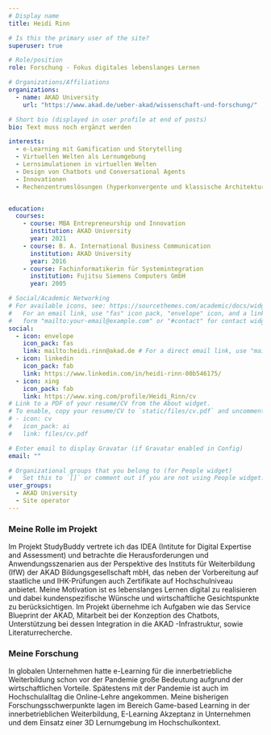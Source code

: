 ```yaml
---
# Display name
title: Heidi Rinn

# Is this the primary user of the site?
superuser: true

# Role/position
role: Forschung - Fokus digitales lebenslanges Lernen

# Organizations/Affiliations
organizations:
  - name: AKAD University
    url: "https://www.akad.de/ueber-akad/wissenschaft-und-forschung/"

# Short bio (displayed in user profile at end of posts)
bio: Text muss noch ergänzt werden

interests:
  - e-Learning mit Gamification und Storytelling
  - Virtuellen Welten als Lernumgebung
  - Lernsimulationen in virtuellen Welten 
  - Design von Chatbots und Conversational Agents
  - Innovationen
  - Rechenzentrumslösungen (hyperkonvergente und klassische Architekturen)


education:
  courses:
    - course: MBA Entrepreneurship und Innovation
      institution: AKAD University
      year: 2021
    - course: B. A. International Business Communication
      institution: AKAD University
      year: 2016
    - course: Fachinformatikerin für Systemintegration
      institution: Fujitsu Siemens Computers GmbH
      year: 2005

# Social/Academic Networking
# For available icons, see: https://sourcethemes.com/academic/docs/widgets/#icons
#   For an email link, use "fas" icon pack, "envelope" icon, and a link in the
#   form "mailto:your-email@example.com" or "#contact" for contact widget.
social:
  - icon: envelope
    icon_pack: fas
    link: mailto:heidi.rinn@akad.de # For a direct email link, use "mailto:test@example.org".
  - icon: linkedin
    icon_pack: fab
    link: https://www.linkedin.com/in/heidi-rinn-00b546175/
  - icon: xing
    icon_pack: fab
    link: https://www.xing.com/profile/Heidi_Rinn/cv 
# Link to a PDF of your resume/CV from the About widget.
# To enable, copy your resume/CV to `static/files/cv.pdf` and uncomment the lines below.
# - icon: cv
#   icon_pack: ai
#   link: files/cv.pdf

# Enter email to display Gravatar (if Gravatar enabled in Config)
email: ""

# Organizational groups that you belong to (for People widget)
#   Set this to `[]` or comment out if you are not using People widget.
user_groups:
  - AKAD University
  - Site operator
---
```


### Meine Rolle im Projekt

Im Projekt StudyBuddy vertrete ich das IDEA (Intitute for Digital Expertise and Assessment) und betrachte die Herausforderungen und Anwendungsszenarien aus der Perspektive des Instituts für Weiterbildung (IfW) der AKAD Bildungsgesellschaft mbH, das neben der Vorbereitung auf staatliche und IHK-Prüfungen auch Zertifikate auf Hochschulniveau anbietet. Meine Motivation ist es lebenslanges Lernen digital zu realisieren und dabei kundenspezifische Wünsche und wirtschaftliche Gesichtspunkte zu berücksichtigen. Im Projekt übernehme ich Aufgaben wie das Service Blueprint der AKAD, Mitarbeit bei der Konzeption des Chatbots, Unterstützung bei dessen Integration in die AKAD -Infrastruktur, sowie Literaturrecherche. 

### Meine Forschung

In globalen Unternehmen hatte e-Learning für die innerbetriebliche Weiterbildung schon vor der Pandemie große Bedeutung aufgrund der wirtschaftlichen Vorteile. Spätestens mit der Pandemie ist auch im Hochschulalltag die Online-Lehre angekommen. Meine bisherigen Forschungsschwerpunkte lagen im Bereich Game-based Learning in der innerbetrieblichen Weiterbildung, E-Learning Akzeptanz in Unternehmen und dem Einsatz einer 3D Lernumgebung im Hochschulkontext. 